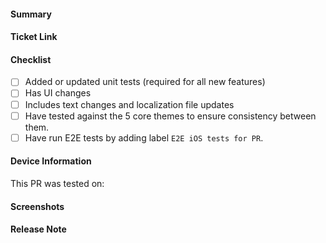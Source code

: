<!-- Thank you for contributing a pull request! Here are a few tips to help you:

1. If this is your first contribution, make sure you've read the Contribution Checklist https://developers.mattermost.com/contribute/getting-started/contribution-checklist/
2. Read our blog post about "Submitting Great PRs" https://developers.mattermost.com/blog/2019-01-24-submitting-great-prs
3. Take a look at other repository specific documentation at https://developers.mattermost.com/contribute
-->

#### Summary
<!--
A brief description of what this pull request does.
-->

#### Ticket Link
<!--
If this pull request addresses a Help Wanted ticket or fixes a reported issue, please link the relevant GitHub issue, e.g.

  Fixes https://github.com/mattermost/mattermost-mobile/issues/XXXXX

Otherwise, link the JIRA ticket.
-->

#### Checklist
<!--
Place an '[x]' (no spaces) in all applicable fields. Please remove unrelated fields.
-->
- [ ] Added or updated unit tests (required for all new features)
- [ ] Has UI changes
- [ ] Includes text changes and localization file updates
- [ ] Have tested against the 5 core themes to ensure consistency between them.
- [ ] Have run E2E tests by adding label `E2E iOS tests for PR`.

#### Device Information
This PR was tested on: <!-- Device name(s), OS version(s) -->

#### Screenshots
<!--
If the PR includes UI changes, include screenshots/GIFs/Videos (for both iOS and Android if possible).
-->

#### Release Note
<!--
Add a release note for each of the following conditions:

* New features and improvements, including behavioural changes, UI changes
* Bug fixes and fixes of previous known issues
* Deprecation warnings, breaking changes, or compatibility notes

If no release notes are required write NONE. Use past-tense. Newlines are stripped.

Example:

```release-note
Added a new config setting ServiceSettings.FooBar. Added a new column Foo to the Users table.
```

```release-note
NONE
```
-->

```release-note

```
